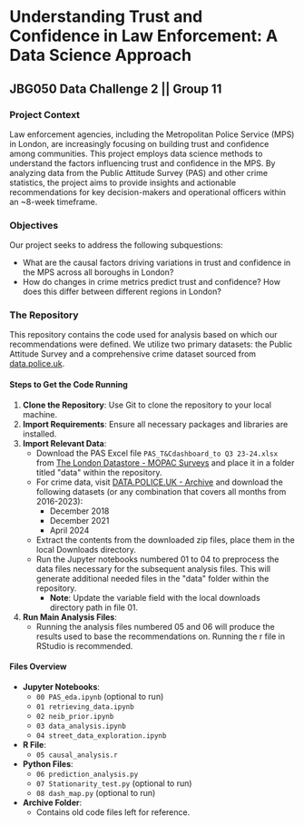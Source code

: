 # Understanding Trust and Confidence in Law Enforcement: A Data Science Approach

## JBG050 Data Challenge 2 || Group 11

### Project Context
Law enforcement agencies, including the Metropolitan Police Service (MPS) in London, are increasingly focusing on building trust and confidence among communities. This project employs data science methods to understand the factors influencing trust and confidence in the MPS. By analyzing data from the Public Attitude Survey (PAS) and other crime statistics, the project aims to provide insights and actionable recommendations for key decision-makers and operational officers within an ~8-week timeframe.

### Objectives
Our project seeks to address the following subquestions:
- What are the causal factors driving variations in trust and confidence in the MPS across all boroughs in London?
- How do changes in crime metrics predict trust and confidence? How does this differ between different regions in London?

### The Repository
This repository contains the code used for analysis based on which our recommendations were defined. We utilize two primary datasets: the Public Attitude Survey and a comprehensive crime dataset sourced from [data.police.uk](https://data.police.uk/). 

#### Steps to Get the Code Running
1. **Clone the Repository**: Use Git to clone the repository to your local machine.
2. **Import Requirements**: Ensure all necessary packages and libraries are installed.
3. **Import Relevant Data**:
   - Download the PAS Excel file `PAS_T&Cdashboard_to Q3 23-24.xlsx` from [The London Datastore - MOPAC Surveys](https://data.london.gov.uk/dataset/mopac-surveys) and place it in a folder titled "data" within the repository.
   - For crime data, visit [DATA.POLICE.UK - Archive](https://data.police.uk/data/archive/) and download the following datasets (or any combination that covers all months from 2016-2023):
     - December 2018
     - December 2021
     - April 2024
   - Extract the contents from the downloaded zip files, place them in the local Downloads directory.
   - Run the Jupyter notebooks numbered 01 to 04 to preprocess the data files necessary for the subsequent analysis files. This will generate additional needed files in the "data" folder within the repository.
     - **Note**: Update the variable field with the local downloads directory path in file 01.
4. **Run Main Analysis Files**:
   - Running the analysis files numbered 05 and 06 will produce the results used to base the recommendations on. Running the r file in RStudio is recommended.

#### Files Overview
- **Jupyter Notebooks**:
  - `00 PAS_eda.ipynb` (optional to run)
  - `01 retrieving_data.ipynb`
  - `02 neib_prior.ipynb`
  - `03 data_analysis.ipynb`
  - `04 street_data_exploration.ipynb`
- **R File**:
  - `05 causal_analysis.r`
- **Python Files**:
  - `06 prediction_analysis.py`
  - `07 Stationarity_test.py` (optional to run)
  - `08 dash_map.py` (optional to run)
- **Archive Folder**:
  - Contains old code files left for reference.
